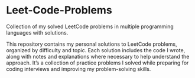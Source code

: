 # Leet-Code-Problems
Collection of my solved LeetCode problems in multiple programming languages with solutions.

This repository contains my personal solutions to LeetCode problems, organized by difficulty and topic. Each solution includes the code I wrote, along with notes and explanations where necessary to help understand the approach. It’s a collection of practice problems I solved while preparing for coding interviews and improving my problem-solving skills.
